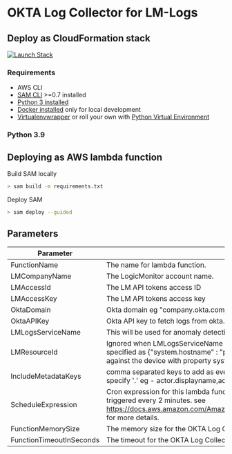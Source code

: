 # OKTA Log Collector for LM-Logs


## Deploy as CloudFormation stack
[![Launch Stack](https://s3.amazonaws.com/cloudformation-examples/cloudformation-launch-stack.png)](https://console.aws.amazon.com/cloudformation/home#/stacks/create/review?stackName=lm-okta-log-collector&templateURL=https://okta-log-collector-src.s3.amazonaws.com/staging/cross-region.yaml)


### Requirements

* AWS CLI 
* [SAM CLI](https://docs.aws.amazon.com/serverless-application-model/latest/developerguide/serverless-sam-cli-install.html) >=0.7 installed
* [Python 3 installed](https://www.python.org/downloads/)
* [Docker installed](https://www.docker.com/community-edition) only for local development
* [Virtualenvwrapper](https://virtualenvwrapper.readthedocs.io/en/latest/) or roll your own with [Python Virtual Environment](http://docs.python-guide.org/en/latest/dev/virtualenvs/)

### Python 3.9

## Deploying as AWS lambda function

Build SAM locally
```bash
> sam build -m requirements.txt
```

Deploy SAM
```bash
> sam deploy --guided
```

## Parameters
| Parameter                  | Description                                                                                                                                                                                                                                 | Default                                                                                                            |
|----------------------------|---------------------------------------------------------------------------------------------------------------------------------------------------------------------------------------------------------------------------------------------|--------------------------------------------------------------------------------------------------------------------|
| FunctionName               | The name for lambda function.                                                                                                                                                                                                               | LM-Okta-Log-Collector                                                                                              |
| LMCompanyName              | The LogicMonitor account name.                                                                                                                                                                                                              | -                                                                                                                  |
| LMAccessId                 | The LM API tokens access ID                                                                                                                                                                                                                 | -                                                                                                                  |
| LMAccessKey                | The LM API tokens access key                                                                                                                                                                                                                | -                                                                                                                  |
| OktaDomain                 | Okta domain eg "company.okta.com".                                                                                                                                                                                                          | -                                                                                                                  |
| OktaAPIKey                 | Okta API key to fetch logs from okta.                                                                                                                                                                                                       | -                                                                                                                  |
| LMLogsServiceName          | This will be used for anomaly detection.                                                                                                                                                                                                    | okta-system-logs                                                                                                   |
| LMResourceId               | Ignored when LMLogsServiceName is specified. Is a json for resource mapping. if specified as {\"system.hostname\" : \"prod-node-us-west-1\"} all logs will be mapped against the device with property system.hostname = prod-node-us-west-1 | -                                                                                                                  |
| IncludeMetadataKeys        | comma separated keys to add as event metadata in a lm-log event. for nested json specify '.' eg - actor.displayname,actor.type                                                                                                              | 'severity,actor.displayname,actor.type,actor.alternateId,client.geographicalContext.city,displayMessage,eventType' |
| ScheduleExpression         | Cron expression for this lambda function. "rate(2 minutes)" means, function will be triggered every 2 minutes. see https://docs.aws.amazon.com/AmazonCloudWatch/latest/events/ScheduledEvents.html for more details.                        | "rate(2 minutes)"                                                                                                  |
| FunctionMemorySize         | The memory size for the OKTA Log Collector lambda function in MBs                                                                                                                                                                           | 2048                                                                                                                |
| FunctionTimeoutInSeconds   | The timeout for the OKTA Log Collector lambda function in Seconds                                                                                                                                                                           | 110                                                                                                                |

